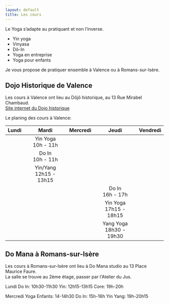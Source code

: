 ```yaml
---
layout: default
title: Les cours
---
```

Le Yoga s’adapte au pratiquant et non l’inverse.

- Yin yoga
- Vinyasa
- Dô-In
- Yoga en entreprise
- Yoga pour enfants

Je vous propose de pratiquer ensemble à Valence ou à Romans-sur-Isère.  

## Dojo Historique de Valence

Les cours à Valence ont lieu au Dôjô historique, au 13 Rue Mirabel Chambaud.  
[Site internet du Dojo historique](www.dojo-historique-valence.fr)

Le planing des cours à Valence:

| Lundi     |   Mardi   |  Mercredi |   Jeudi   |  Vendredi |
|:---------:|:---------:|:---------:|:---------:|:---------:|
|           | <span class="cours">Yin Yoga</span><br><span class=heure>10h - 11h</span> |          |        |          |
|           | <span class="cours">Do In</span><br><span class=heure>10h - 11h</span> |          |        |          |
|           | <span class="cours">Yin/Yang</span><br><span class=heure>12h15 - 13h15</span> |          |        |          |
|           |           |          | <span class="cours">Do In</span><br><span class=heure>16h - 17h</span> |          |
|           |           |          | <span class="cours">Yin Yoga</span><br><span class=heure>17h15 - 18h15</span> |          |
|           |           |          | <span class="cours">Yang Yoga</span><br><span class=heure>18h30 - 19h30</span> |          |

## Do Mana à Romans-sur-Isère

Les cours à Romans-sur-Isère ont lieu à Do Mana studio au 13 Place Maurice Faure.  
La salle se trouve au 2ème étage, passer par l'Atelier du Jus.  

Lundi
  Do In:  10h30-11h30
  Yin:    12h15-13h15
  Core:   19h-20h

Mercredi
  Yoga Enfants: 14-14h30
  Do In:        15h-16h
  Yin Yang:     19h-20h15
